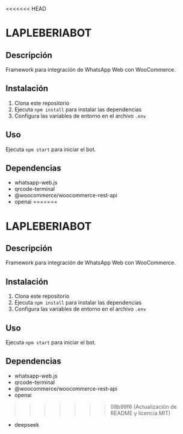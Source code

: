 <<<<<<< HEAD
# LAPLEBERIABOT

## Descripción
Framework para integración de WhatsApp Web con WooCommerce.

## Instalación
1. Clona este repositorio
2. Ejecuta `npm install` para instalar las dependencias
3. Configura las variables de entorno en el archivo `.env`

## Uso
Ejecuta `npm start` para iniciar el bot.

## Dependencias
- whatsapp-web.js
- qrcode-terminal
- @woocommerce/woocommerce-rest-api
- openai
=======
# LAPLEBERIABOT

## Descripción
Framework para integración de WhatsApp Web con WooCommerce.

## Instalación
1. Clona este repositorio
2. Ejecuta `npm install` para instalar las dependencias
3. Configura las variables de entorno en el archivo `.env`

## Uso
Ejecuta `npm start` para iniciar el bot.

## Dependencias
- whatsapp-web.js
- qrcode-terminal
- @woocommerce/woocommerce-rest-api
- openai
>>>>>>> 08b99f6 (Actualización de README y licencia MIT)
- deepseek